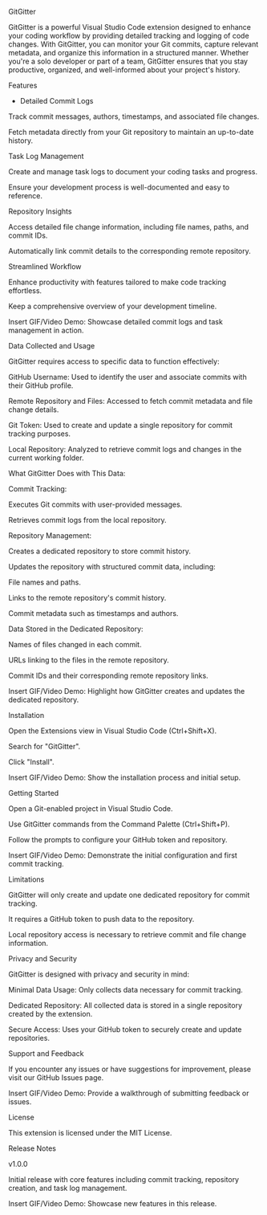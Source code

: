 GitGitter

GitGitter is a powerful Visual Studio Code extension designed to enhance your coding workflow by providing detailed tracking and logging of code changes. With GitGitter, you can monitor your Git commits, capture relevant metadata, and organize this information in a structured manner. Whether you're a solo developer or part of a team, GitGitter ensures that you stay productive, organized, and well-informed about your project's history.

Features

* Detailed Commit Logs

Track commit messages, authors, timestamps, and associated file changes.

Fetch metadata directly from your Git repository to maintain an up-to-date history.

Task Log Management

Create and manage task logs to document your coding tasks and progress.

Ensure your development process is well-documented and easy to reference.

Repository Insights

Access detailed file change information, including file names, paths, and commit IDs.

Automatically link commit details to the corresponding remote repository.

Streamlined Workflow

Enhance productivity with features tailored to make code tracking effortless.

Keep a comprehensive overview of your development timeline.

Insert GIF/Video Demo: Showcase detailed commit logs and task management in action.

Data Collected and Usage

GitGitter requires access to specific data to function effectively:

GitHub Username: Used to identify the user and associate commits with their GitHub profile.

Remote Repository and Files: Accessed to fetch commit metadata and file change details.

Git Token: Used to create and update a single repository for commit tracking purposes.

Local Repository: Analyzed to retrieve commit logs and changes in the current working folder.

What GitGitter Does with This Data:

Commit Tracking:

Executes Git commits with user-provided messages.

Retrieves commit logs from the local repository.

Repository Management:

Creates a dedicated repository to store commit history.

Updates the repository with structured commit data, including:

File names and paths.

Links to the remote repository's commit history.

Commit metadata such as timestamps and authors.

Data Stored in the Dedicated Repository:

Names of files changed in each commit.

URLs linking to the files in the remote repository.

Commit IDs and their corresponding remote repository links.

Insert GIF/Video Demo: Highlight how GitGitter creates and updates the dedicated repository.

Installation

Open the Extensions view in Visual Studio Code (Ctrl+Shift+X).

Search for "GitGitter".

Click "Install".

Insert GIF/Video Demo: Show the installation process and initial setup.

Getting Started

Open a Git-enabled project in Visual Studio Code.

Use GitGitter commands from the Command Palette (Ctrl+Shift+P).

Follow the prompts to configure your GitHub token and repository.

Insert GIF/Video Demo: Demonstrate the initial configuration and first commit tracking.

Limitations

GitGitter will only create and update one dedicated repository for commit tracking.

It requires a GitHub token to push data to the repository.

Local repository access is necessary to retrieve commit and file change information.

Privacy and Security

GitGitter is designed with privacy and security in mind:

Minimal Data Usage: Only collects data necessary for commit tracking.

Dedicated Repository: All collected data is stored in a single repository created by the extension.

Secure Access: Uses your GitHub token to securely create and update repositories.

Support and Feedback

If you encounter any issues or have suggestions for improvement, please visit our GitHub Issues page.

Insert GIF/Video Demo: Provide a walkthrough of submitting feedback or issues.

License

This extension is licensed under the MIT License.

Release Notes

v1.0.0

Initial release with core features including commit tracking, repository creation, and task log management.

Insert GIF/Video Demo: Showcase new features in this release.
